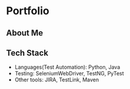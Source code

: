# Portfolio
## About Me
## Tech Stack
* Languages(Test Automation): Python, Java
* Testing: SeleniumWebDriver, TestNG, PyTest
* Other tools: JIRA, TestLink, Maven

